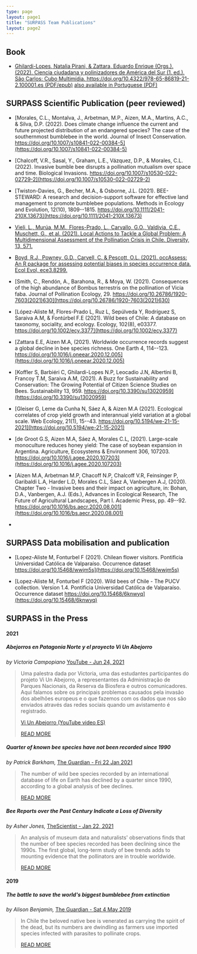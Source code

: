 ```yaml
---
type: page
layout: page1
title: "SURPASS Team Publications"
layout: page2
---
```


## Book

- [Ghilardi-Lopes, Natalia Pirani, & Zattara, Eduardo Enrique (Orgs.). (2022). Ciencia ciudadana y polinizadores de América del Sur (1. ed.). São Carlos: Cubo Multimídia. https://doi.org/10.4322/978-65-86819-21-2.100001.es (PDF/epub)](https://doi.org/10.4322/978-65-86819-21-2.100001.es)
  [also available in Portuguese (PDF)](https://doi.org/10.4322/978-65-86819-20-5.100001.pt)

## SURPASS Scientific Publication (peer reviewed)

-   [Morales, C.L., Montalva, J., Arbetman, M.P., Aizen, M.A., Martins, A.C., & Silva, D.P. (2022). Does climate change influence the current and future projected distribution of an endangered species? The case of the southernmost bumblebee in the world. Journal of Insect Conservation. https://doi.org/10.1007/s10841-022-00384-5](https://doi.org/10.1007/s10841-022-00384-5)

-   [Chalcoff, V.R., Sasal, Y., Graham, L.E., Vázquez, D.P., & Morales, C.L. (2022). Invasive bumble bee disrupts a pollination mutualism over space and time. Biological Invasions. https://doi.org/10.1007/s10530-022-02729-2](https://doi.org/10.1007/s10530-022-02729-2)

-   [Twiston-Davies, G., Becher, M.A., & Osborne, J.L. (2021). BEE-STEWARD: A research and decision-support software for effective land management to promote bumblebee populations. Methods in Ecology and Evolution, 12(10), 1809--1815. https://doi.org/10.1111/2041-210X.13673](https://doi.org/10.1111/2041-210X.13673)

-   [Vieli, L., Murúa, M.M., Flores-Prado, L., Carvallo, G.O., Valdivia, C.E., Muschett, G., et al. (2021). Local Actions to Tackle a Global Problem: A Multidimensional Assessment of the Pollination Crisis in Chile. Diversity, 13, 571.](https://www.mdpi.com/1424-2818/13/11/571)

-   [Boyd, R.J., Powney, G.D., Carvell, C. & Pescott, O.L. (2021). occAssess: An R package for assessing potential biases in species occurrence data. Ecol Evol, ece3.8299.](https://onlinelibrary.wiley.com/doi/10.1002/ece3.8299)

-   [Smith, C., Rendón, A., Barahona, R., & Moya, W. (2021). Consequences of the high abundance of Bombus terrestris on the pollination of Vicia faba. Journal of Pollination Ecology, 29. https://doi.org/10.26786/1920-7603(2021)630](https://doi.org/10.26786/1920-7603(2021)630)

-   [López-Aliste M, Flores-Prado L, Ruz L, Sepúlveda Y, Rodríguez S, Saraiva A.M, & Fontúrbel F.E (2021). Wild bees of Chile: A database on taxonomy, sociality, and ecology. Ecology, 102(8), e03377. https://doi.org/10.1002/ecy.3377](https://doi.org/10.1002/ecy.3377)

-   [Zattara E.E, Aizen M.A, (2021). Worldwide occurrence records suggest a global decline in bee species richness. One Earth 4, 114--123. https://doi.org/10.1016/j.oneear.2020.12.005](https://doi.org/10.1016/j.oneear.2020.12.005)

-   [Koffler S, Barbiéri C, Ghilardi-Lopes N.P, Leocadio J.N, Albertini B, Francoy T.M, Saraiva A.M, (2021). A Buzz for Sustainability and Conservation: The Growing Potential of Citizen Science Studies on Bees. Sustainability 13, 959. https://doi.org/10.3390/su13020959](https://doi.org/10.3390/su13020959)

-   [Gleiser G, Leme da Cunha N, Sáez A, & Aizen M.A (2021). Ecological correlates of crop yield growth and interannual yield variation at a global scale. Web Ecology, 21(1), 15--43. https://doi.org/10.5194/we-21-15-2021](https://doi.org/10.5194/we-21-15-2021)

-   [de Groot G.S, Aizen M.A, Sáez A, Morales C.L, (2021). Large-scale monoculture reduces honey yield: The case of soybean expansion in Argentina. Agriculture, Ecosystems & Environment 306, 107203. https://doi.org/10.1016/j.agee.2020.107203](https://doi.org/10.1016/j.agee.2020.107203)

-   [Aizen M.A, Arbetman M.P, Chacoff N.P, Chalcoff V.R, Feinsinger P, Garibaldi L.A, Harder L.D, Morales C.L, Sáez A, Vanbergen A.J, (2020). Chapter Two - Invasive bees and their impact on agriculture, in: Bohan, D.A., Vanbergen, A.J. (Eds.), Advances in Ecological Research, The Future of Agricultural Landscapes, Part I. Academic Press, pp. 49--92. https://doi.org/10.1016/bs.aecr.2020.08.001](https://doi.org/10.1016/bs.aecr.2020.08.001) 
-   
## SURPASS Data mobilisation and publication

-   [Lopez-Aliste M, Fonturbel F (2021). Chilean flower visitors. Pontificia Universidad Católica de Valparaíso. Occurrence dataset https://doi.org/10.15468/wwjm5s](https://doi.org/10.15468/wwjm5s)

-   [Lopez-Aliste M, Fonturbel F (2020). Wild bees of Chile - The PUCV collection. Version 1.4. Pontificia Universidad Católica de Valparaíso. Occurrence dataset https://doi.org/10.15468/6knwyq](https://doi.org/10.15468/6knwyq)

## SURPASS in the Press

#### 2021

##### Abejorros en Patagonia Norte y el proyecto Vi Un Abejorro

*by Victoria Campopiano* [YouTube - Jun 24, 2021](https://www.youtube.com/watch?v=BxI0xR_lqxE)

> Uma palestra dada por Victoria, uma das estudantes participantes do projeto Vi Un Abejorro, a representantes da Administração de Parques Nacionais, da Reserva da Biosfera e outros comunicadores. Aqui falamos sobre os principais problemas causados pela invasão dos abelhões europeus e o que fazemos com os dados que nos são enviados através das redes sociais quando um avistamento é registrado.
>
> [Vi Un Abejorro (YouTube video ES)](https://www.youtube.com/watch?v=BxI0xR_lqxE)
>
> [READ MORE](https://www.abejorros.ar/)

##### Quarter of known bee species have not been recorded since 1990

*by Patrick Barkham,* [The Guardian - Fri 22 Jan 2021](https://www.theguardian.com/environment/2021/jan/22/quarter-of-known-bee-species-have-not-been-recorded-since-1990)

> The number of wild bee species recorded by an international database of life on Earth has declined by a quarter since 1990, according to a global analysis of bee declines.
>
> [READ MORE](https://www.theguardian.com/environment/2021/jan/22/quarter-of-known-bee-species-have-not-been-recorded-since-1990)

##### Bee Reports over the Past Century Indicate a Loss of Diversity

*by Asher Jones,* [TheScientist - Jan 22, 2021](https://www.the-scientist.com/news-opinion/bee-reports-over-the-past-century-indicate-a-loss-of-diversity--68379)

> An analysis of museum data and naturalists' observations finds that the number of bee species recorded has been declining since the 1990s. The first global, long-term study of bee trends adds to mounting evidence that the pollinators are in trouble worldwide.
>
> [READ MORE](https://www.the-scientist.com/news-opinion/bee-reports-over-the-past-century-indicate-a-loss-of-diversity--68379)

#### 2019

##### The battle to save the world's biggest bumblebee from extinction

*by Alison Benjamin,* [The Guardian - Sat 4 May 2019](https://www.theguardian.com/environment/2019/may/04/the-battle-to-save-the-worlds-biggest-bumblebee-from-european-invaders)

> In Chile the beloved native bee is venerated as carrying the spirit of the dead, but its numbers are dwindling as farmers use imported species infected with parasites to pollinate crops.
>
> [READ MORE](https://www.theguardian.com/environment/2019/may/04/the-battle-to-save-the-worlds-biggest-bumblebee-from-european-invaders)

